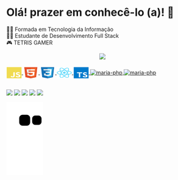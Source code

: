 # Olá! prazer em conhecê-lo (a)! 👋
👩‍🎓 Formada em Tecnologia da Informação <br>
👩‍💻 Estudante de Desenvolvimento Full Stack <br>
🎮 TETRIS GAMER




<div align="center">
  <a href="https://github.com/mariabenning">
  <img height="" src="https://github-readme-stats.vercel.app/api?username=mariabenning&show_icons=true&theme=dracula&include_all_commits=true&count_private=true"/>
<!--   <img height="" src="https://github-readme-stats.vercel.app/api/top-langs/?username=mariabenning&layout=compact&langs_count=7&theme=dracula"/> -->
</div>
  
  <div style="display: inline_block"><br>
   
  <img align="center" alt="maria-Js" height="30" width="40" src="https://raw.githubusercontent.com/devicons/devicon/master/icons/javascript/javascript-plain.svg">
  <img align="center" alt="maria-HTML" height="30" width="40" src="https://raw.githubusercontent.com/devicons/devicon/master/icons/html5/html5-original.svg">
  <img align="center" alt="maria-CSS" height="30" width="40" src="https://raw.githubusercontent.com/devicons/devicon/master/icons/css3/css3-original.svg">
  <img align="center" alt="maria-React" height="30" width="40" src="https://raw.githubusercontent.com/devicons/devicon/master/icons/react/react-original.svg">
  <img align="center" alt="maria-Ts" height="30" width="40" src="https://raw.githubusercontent.com/devicons/devicon/master/icons/typescript/typescript-plain.svg">
  <img align="center" alt="maria-php" height="50" width="40" src="https://cdn.jsdelivr.net/gh/devicons/devicon/icons/php/php-original.svg">
  <img align="center" alt="maria-php" height="50" width="40" src="https://cdn.jsdelivr.net/gh/devicons/devicon/icons/mysql/mysql-original-wordmark.svg">

  
  
  

</div>

  
  ##
 
<div> 
  <a href="https://api.whatsapp.com/send?phone=5583994027126" target="_blank"><img src="https://img.shields.io/badge/WhatsApp-25D366?style=for-the-badge&logo=whatsapp&logoColor=white"></a>
  <a href="https://t.me/mariabenning" target="_blank"><img src="https://img.shields.io/badge/Telegram-2CA5E0?style=for-the-badge&logo=telegram&logoColor=white"></a>
  <a href="https://www.instagram.com/m.a.g.p.r.o" target="_blank"><img src="https://img.shields.io/badge/-Instagram-%23E4405F?style=for-the-badge&logo=instagram&logoColor=white" target="_blank"></a>
 <a href = "mailto:mariabenning15@gmail.com"><img src="https://img.shields.io/badge/Gmail-D14836?style=for-the-badge&logo=gmail&logoColor=white"></a>
 <a href="https://www.linkedin.com/in/maria-benning/" target="_blank"><img src="https://img.shields.io/badge/-LinkedIn-%230077B5?style=for-the-badge&logo=linkedin&logoColor=white" target="_blank"></a> 
 
  ![Snake animation](https://github.com/rafaballerini/rafaballerini/blob/output/github-contribution-grid-snake.svg)
 
</div>









